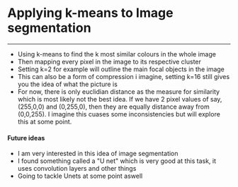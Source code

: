 <h1>Applying k-means to Image segmentation</h1>
<hr/>
<ul>
  <li>
    Using k-means to find the k most similar colours in the whole image
  </li>
  <li>
    Then mapping every pixel in the image to its respective cluster
  </li>
  <li>
    Setting k=2 for example will outline the main focal objects in the image
  </li>
  <li>
    This can also be a form of compression i imagine, setting k=16 still gives you the idea of what the picture is
  </li>
  <li>
    For now, there is only euclidian distance as the measure for similarity which is most likely not the best idea. If we have 2 pixel values of say, (255,0,0) and (0,255,0), then they are equally distance away from (0,0,255).
    I imagine this cuases some inconsistencies but will explore this at some point.
  </li>
</ul>

<h4>Future ideas</h4>
  <ul>
  <li>
    I am very interested in this idea of image segmentation
  </li>
  <li>
    I found something called a "U net" which is very good at this task, it uses convolution layers and other things
  </li>
  <li>
    Going to tackle Unets at some point aswell
  </li>
</ul>
